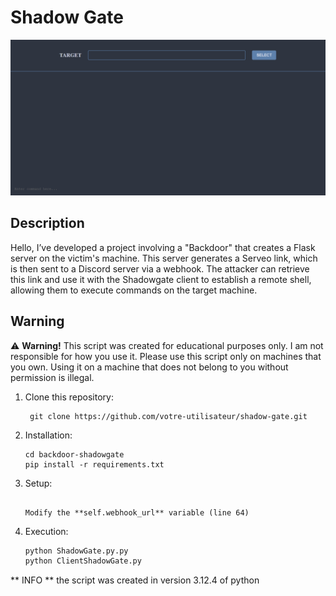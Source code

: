 # Shadow Gate

![Client View](images/client1.png)

## Description

Hello,
I’ve developed a project involving a "Backdoor" that creates a Flask server on the victim's machine. This server generates a Serveo link, which is then sent to a Discord server via a webhook. The attacker can retrieve this link and use it with the Shadowgate client to establish a remote shell, allowing them to execute commands on the target machine.

## Warning

⚠️ **Warning!**
This script was created for educational purposes only. I am not responsible for how you use it. Please use this script only on machines that you own. Using it on a machine that does not belong to you without permission is illegal.

1. Clone this repository:
   ```
    git clone https://github.com/votre-utilisateur/shadow-gate.git
    ```

2. Installation: 
    ```
    cd backdoor-shadowgate
    pip install -r requirements.txt
    ```

3. Setup:
    ```

    Modify the **self.webhook_url** variable (line 64)

    ```

4. Execution:
    ```bash
    python ShadowGate.py.py
    python ClientShadowGate.py
    ```

** INFO **
the script was created in version 3.12.4 of python